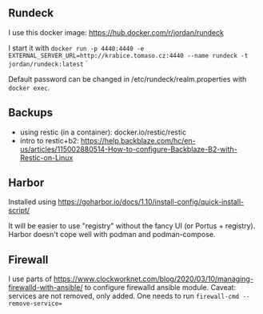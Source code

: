 ## Rundeck

I use this docker image: https://hub.docker.com/r/jordan/rundeck

I start it with `docker run -p 4440:4440 -e EXTERNAL_SERVER_URL=http://krabice.tomaso.cz:4440 --name rundeck -t jordan/rundeck:latest`
`

Default password can be changed in /etc/rundeck/realm.properties
with `docker exec`.



## Backups

- using restic (in a container): docker.io/restic/restic
- intro to restic+b2: https://help.backblaze.com/hc/en-us/articles/115002880514-How-to-configure-Backblaze-B2-with-Restic-on-Linux


## Harbor

Installed using https://goharbor.io/docs/1.10/install-config/quick-install-script/

It will be easier to use "registry" without the fancy UI (or Portus + registry).
Harbor doesn't cope well with podman and podman-compose.


## Firewall

I use parts of https://www.clockworknet.com/blog/2020/03/10/managing-firewalld-with-ansible/
to configure firewalld ansible module. 
Caveat: services are not removed, only added. One needs to run `firewall-cmd --remove-service=`
